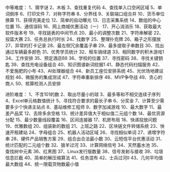 中等难度：
1、猜字谜
2、木板
3、查找重复代码
4、查找单入口空闲区域
5、单词倒序
6、打印文件
7、对称字符串
8、分界线
9、关联端口组合并
10、货币单位换算
11、获得完美走位
12、简单的自动曝光
13、日志采集系统
14、数组的中心位置
15、通信误码
16、网上商城优惠活动（一）
17、开心消消乐
18、获取最大软件版本号
19、寻找链表的中间节点
20、最小的调整次数
21、字符串解密
22、投篮大赛
23、任务总执行时长
24、找数字
25、整理扑克牌
26、箱子之形摆放
27、异常的打卡记录
28、最左侧冗余覆盖子串
29、最多提取子串数目
30、找出通过车辆最多颜色
31、优秀学员统计
32、租车骑绿道
33、相同数字的积木游戏1
34、工作安排
35、预定酒店ßß
36、学校的位置
37、寻找密码
38、寻找关键钥匙
39、查找充电设备组合
40、知识图谱新词挖掘1
41、静态代码扫描服务
42、不爱施肥的小布
43、AI处理器组合
44、新员工座位安排系统
45、光伏场地建设规划
46、微服务的集成测试
47、字符串重新排序
48、MVP争夺战
49、贪心的商人
50、核算检测人员安排

进阶难度：
1、不含101的数
2、取出尽量小的球
3、最多等和不相交连续子序列
4、Excel单元格数值统计
5、寻找符合要求的最长子串
6、分奖金
7、计算至少需要多少个快递主站点
8、基站维修工程师
9、数字加减游戏
10、最大数字
11、最差产品奖
12、去除多余空格
13、统计差异值大于相似值二元组个数
14、最优资源分配
15、最少数量线段覆盖
16、区间连接器
17、机房布局
18、快递投放问题
19、优雅数组
20、组装新的数组
21、上班之路
22、区块链文件转储系统
23、快速开租建站
24、字母组合
25、机器人活动区域
26、寻找相似单词
27、递增字符串
28、硬件产品销售方案
29、组合出合法最小数
30、云短信平台优惠活动
31、统计匹配的二元组个数
32、狼羊过河
33、计算网络信号
34、天然蓄水池
35、查找树中元素
36、红黑图
37、Linux发行版数量
38、信号发射与接收
39、垃圾信息拦截
40、简单的解压缩算法
41、任务混布
42、士兵过河II
43、几何平均值最大数组
44、统一限载货物数最小值